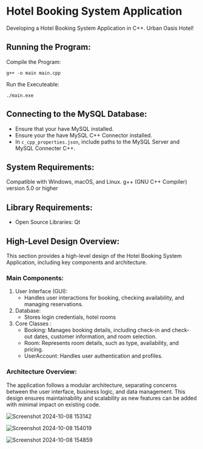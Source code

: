 # Hotel Booking System Application

Developing a Hotel Booking System Application in C++. Urban Oasis Hotel!

## Running the Program:

Compile the Program:
```
g++ -o main main.cpp
```

Run the Executeable:
```
./main.exe
```

## Connecting to the MySQL Database:

- Ensure that your have MySQL installed.
- Ensure your the have MySQL C++ Connector installed.
- In ```c_cpp_properties.json```, include paths to the MySQL Server and MySQL Connecter C++.


## System Requirements:
Compatible with Windows, macOS, and Linux.
g++ (GNU C++ Compiler) version 5.0 or higher

## Library Requirements:
- Open Source Libraries: Qt

## High-Level Design Overview:
This section provides a high-level design of the Hotel Booking System Application, including key components and architecture.

### Main Components:
1. User Interface (GUI):
   - Handles user interactions for booking, checking availability, and managing reservations.
2. Database:
   - Stores login credentials, hotel rooms
3. Core Classes :
   - Booking: Manages booking details, including check-in and check-out dates, customer information, and room selection.
   - Room: Represents room details, such as type, availability, and pricing.
   - UserAccount: Handles user authentication and profiles.
  
### Architecture Overview:
The application follows a modular architecture, separating concerns between the user interface, business logic, and data management. This design ensures maintainability and scalability as new features can be added with minimal impact on existing code.

   ![Screenshot 2024-10-08 153142](https://github.com/user-attachments/assets/fd4d9177-b32f-4dd6-a6f1-6234c9c97e3d)

![Screenshot 2024-10-08 154019](https://github.com/user-attachments/assets/6e628204-d9b6-4c39-b50c-2b87abc4b761)

![Screenshot 2024-10-08 154859](https://github.com/user-attachments/assets/a7d6a149-ce5a-4eee-ab6f-b25849e1940f)
